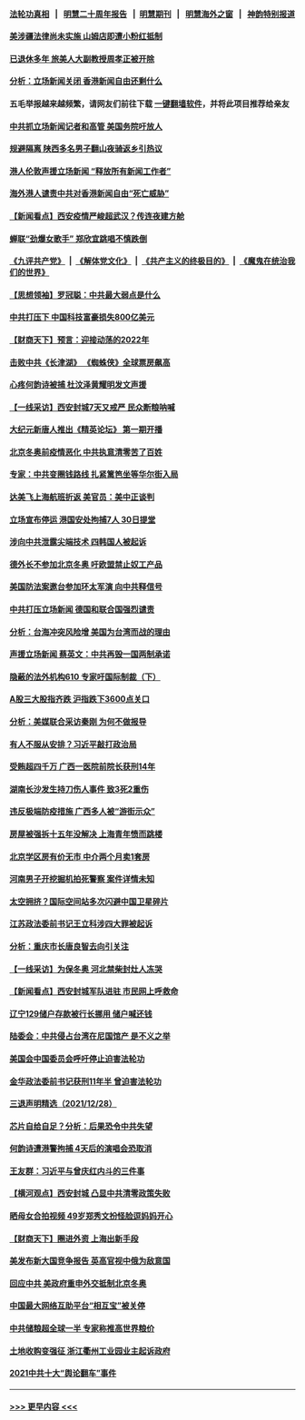 #### [法轮功真相](https://github.com/gfw-breaker/truth/blob/master/README.md?t=0) &nbsp;&nbsp;|&nbsp;&nbsp; [明慧二十周年报告](https://github.com/gfw-breaker/mh-reports/blob/master/README.md?t=0) &nbsp;&nbsp;|&nbsp;&nbsp;[明慧期刊](https://github.com/gfw-breaker/mh-qikan) &nbsp;&nbsp;|&nbsp;&nbsp; [明慧海外之窗](https://github.com/gfw-breaker/mh-news/blob/master/README.md?t=0) &nbsp;&nbsp;|&nbsp;&nbsp; [神韵特别报道](https://github.com/gfw-breaker/mh-news/blob/master/shenyun.md?t=0)
#### [美涉疆法律尚未实施 山姆店即遭小粉红抵制](../pages/nsc413/n13468261.md?t=12301550) 
#### [已退休多年 旅美人大副教授周孝正被开除](../pages/nsc413/n13467964.md?t=12301550) 
#### [分析：立场新闻关闭 香港新闻自由还剩什么](../pages/nsc413/n13467581.md?t=12301550) 
#### 五毛举报越来越频繁，请网友们前往下载 [一键翻墙软件](https://github.com/gfw-breaker/ssr-accounts)，并将此项目推荐给亲友
#### [中共抓立场新闻记者和高管 美国务院吁放人](../pages/nsc413/n13468001.md?t=12301550) 
#### [规避隔离 陕西多名男子翻山夜骑返乡引热议](../pages/nsc413/n13467998.md?t=12301550) 
#### [港人伦敦声援立场新闻 “释放所有新闻工作者”](../pages/nsc413/n13467874.md?t=12301550) 
#### [海外港人谴责中共对香港新闻自由“死亡威胁”](../pages/nsc413/n13467966.md?t=12301550) 
#### [【新闻看点】西安疫情严峻超武汉？传连夜建方舱](../pages/nsc413/n13467606.md?t=12301550) 
#### [蝉联“劲爆女歌手” 郑欣宜跳唱不慎跌倒](../pages/nsc413/n13467697.md?t=12301550) 
#### [《九评共产党》](https://github.com/begood0513/9ping.md/blob/master/README.md) &nbsp;|&nbsp; [《解体党文化》](../../../../jtdwh.md/blob/master/README.md)  &nbsp;|&nbsp; [《共产主义的终极目的》](../../../../gczydzjmd.md/blob/master/README.md) &nbsp;|&nbsp; [《魔鬼在统治我们的世界》](../../../../mgztzwmdsj.md/blob/master/README.md) 
#### [【思想领袖】罗冠聪：中共最大弱点是什么](../pages/nsc413/n13451193.md?t=12301550) 
#### [中共打压下 中国科技富豪损失800亿美元](../pages/nsc413/n13467450.md?t=12301550) 
#### [【财商天下】预言：迎接动荡的2022年](../pages/nsc413/n13467453.md?t=12301550) 
#### [击败中共《长津湖》 《蜘蛛侠》全球票房飙高](../pages/nsc413/n13467474.md?t=12301550) 
#### [心疼何韵诗被捕 杜汶泽黄耀明发文声援](../pages/nsc413/n13467331.md?t=12301550) 
#### [【一线采访】西安封城7天又戒严 民众断粮呐喊](../pages/nsc413/n13467571.md?t=12301550) 
#### [大纪元新唐人推出《精英论坛》 第一期开播](../pages/nsc413/n13467482.md?t=12301550) 
#### [北京冬奥前疫情恶化 中共执意清零苦了百姓](../pages/nsc413/n13467178.md?t=12301550) 
#### [专家：中共变圈钱路线 扎紧篱笆坐等华尔街入局](../pages/nsc413/n13467541.md?t=12301550) 
#### [达美飞上海航班折返 美官员：美中正谈判](../pages/nsc413/n13467254.md?t=12301550) 
#### [立场宣布停运 港国安处拘捕7人 30日提堂](../pages/nsc413/n13467296.md?t=12301550) 
#### [涉向中共泄露尖端技术 四韩国人被起诉](../pages/nsc413/n13467308.md?t=12301550) 
#### [德外长不参加北京冬奥 吁欧盟禁止奴工产品](../pages/nsc413/n13467302.md?t=12301550) 
#### [美国防法案邀台参加环太军演 向中共释信号](../pages/nsc413/n13467152.md?t=12301550) 
#### [中共打压立场新闻 德国和联合国强烈谴责](../pages/nsc413/n13466962.md?t=12301550) 
#### [分析：台海冲突风险增 美国为台湾而战的理由](../pages/nsc413/n13466466.md?t=12301550) 
#### [声援立场新闻 蔡英文：中共再毁一国两制承诺](../pages/nsc413/n13466951.md?t=12301550) 
#### [隐蔽的法外机构610 专家吁国际制裁（下）](../pages/nsc413/n13462906.md?t=12301550) 
#### [A股三大股指齐跌 沪指跌下3600点关口](../pages/nsc413/n13466320.md?t=12301550) 
#### [分析：美媒联合采访秦刚 为何不做报导](../pages/nsc413/n13466347.md?t=12301550) 
#### [有人不服从安排？习近平敲打政治局](../pages/nsc413/n13466467.md?t=12301550) 
#### [受贿超四千万 广西一医院前院长获刑14年](../pages/nsc413/n13466448.md?t=12301550) 
#### [湖南长沙发生持刀伤人事件 致3死2重伤](../pages/nsc413/n13466319.md?t=12301550) 
#### [违反极端防疫措施 广西多人被“游街示众”](../pages/nsc413/n13465460.md?t=12301550) 
#### [房屋被强拆十五年没解决 上海青年愤而跳楼](../pages/nsc413/n13466166.md?t=12301550) 
#### [北京学区房有价无市 中介两个月卖1套房](../pages/nsc413/n13466095.md?t=12301550) 
#### [河南男子开挖掘机拍死警察 案件详情未知](../pages/nsc413/n13466144.md?t=12301550) 
#### [太空拥挤？国际空间站多次闪避中国卫星碎片](../pages/nsc413/n13465630.md?t=12301550) 
#### [江苏政法委前书记王立科涉四大罪被起诉](../pages/nsc413/n13466062.md?t=12301550) 
#### [分析：重庆市长唐良智去向引关注](../pages/nsc413/n13465641.md?t=12301550) 
#### [【一线采访】为保冬奥 河北禁柴封灶人冻哭](../pages/nsc413/n13465601.md?t=12301550) 
#### [【新闻看点】西安封城军队进驻 市民网上呼救命](../pages/nsc413/n13464908.md?t=12301550) 
#### [辽宁129储户存款被行长挪用 储户喊还钱](../pages/nsc413/n13465594.md?t=12301550) 
#### [陆委会：中共侵占台湾在尼国馆产 是不义之举](../pages/nsc413/n13465627.md?t=12301550) 
#### [美国会中国委员会呼吁停止迫害法轮功](../pages/nsc413/n13465411.md?t=12301550) 
#### [金华政法委前书记获刑11年半 曾迫害法轮功](../pages/nsc413/n13465586.md?t=12301550) 
#### [三退声明精选（2021/12/28）](../pages/nsc413/n13465658.md?t=12301550) 
#### [芯片自给自足？分析：后果恐令中共失望](../pages/nsc413/n13465242.md?t=12301550) 
#### [何韵诗遭港警拘捕 4天后的演唱会恐取消](../pages/nsc413/n13465567.md?t=12301550) 
#### [王友群：习近平与曾庆红内斗的三件事](../pages/nsc413/n13465503.md?t=12301550) 
#### [【横河观点】西安封城 凸显中共清零政策失败](../pages/nsc413/n13465359.md?t=12301550) 
#### [晒母女合拍视频 49岁郑秀文扮怪脸逗妈妈开心](../pages/nsc413/n13465313.md?t=12301550) 
#### [【财商天下】圈进外资 上海出新手段](../pages/nsc413/n13465004.md?t=12301550) 
#### [美发布新大国竞争报告 英高官视中俄为敌意国](../pages/nsc413/n13465224.md?t=12301550) 
#### [回应中共 美政府重申外交抵制北京冬奥](../pages/nsc413/n13465022.md?t=12301550) 
#### [中国最大网络互助平台“相互宝”被关停](../pages/nsc413/n13465147.md?t=12301550) 
#### [中共储粮超全球一半 专家称推高世界粮价](../pages/nsc413/n13465182.md?t=12301550) 
#### [土地收购变强征 浙江衢州工业园业主起诉政府](../pages/nsc413/n13465117.md?t=12301550) 
#### [2021中共十大“舆论翻车”事件](../pages/nsc413/n13465065.md?t=12301550) 

----
#### [ >>> 更早内容 <<< ](../indexes/nsc413-earlier.md)
